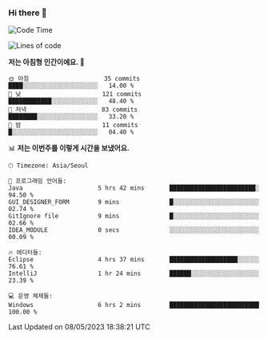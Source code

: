 ### Hi there 👋
 <!--START_SECTION:waka-->
![Code Time](http://img.shields.io/badge/Code%20Time-22%20hrs%2039%20mins-blue)

![Lines of code](https://img.shields.io/badge/%EC%A0%80%EB%8A%94%20%EC%97%AC%ED%83%9C%EA%B9%8C%EC%A7%80%20-495.5%20thousand%20%EC%A4%84%EC%9D%98%20%EC%BD%94%EB%93%9C%EB%A5%BC%20%EC%9E%91%EC%84%B1%ED%96%88%EC%96%B4%EC%9A%94.-blue)

**저는 아침형 인간이에요. 🐤** 

```text
🌞 아침                     35 commits          ████░░░░░░░░░░░░░░░░░░░░░   14.00 % 
🌆 낮　                     121 commits         ████████████░░░░░░░░░░░░░   48.40 % 
🌃 저녁                     83 commits          ████████░░░░░░░░░░░░░░░░░   33.20 % 
🌙 밤　                     11 commits          █░░░░░░░░░░░░░░░░░░░░░░░░   04.40 % 
```


📊 **저는 이번주를 이렇게 시간을 보냈어요.** 

```text
🕑︎ Timezone: Asia/Seoul

💬 프로그래밍 언어들: 
Java                     5 hrs 42 mins       ████████████████████████░   94.50 % 
GUI_DESIGNER_FORM        9 mins              █░░░░░░░░░░░░░░░░░░░░░░░░   02.74 % 
GitIgnore file           9 mins              █░░░░░░░░░░░░░░░░░░░░░░░░   02.66 % 
IDEA_MODULE              0 secs              ░░░░░░░░░░░░░░░░░░░░░░░░░   00.09 % 

🔥 에디터들: 
Eclipse                  4 hrs 37 mins       ███████████████████░░░░░░   76.61 % 
IntelliJ                 1 hr 24 mins        ██████░░░░░░░░░░░░░░░░░░░   23.39 % 

💻 운영 체제들: 
Windows                  6 hrs 2 mins        █████████████████████████   100.00 % 
```


 Last Updated on 08/05/2023 18:38:21 UTC
<!--END_SECTION:waka-->
